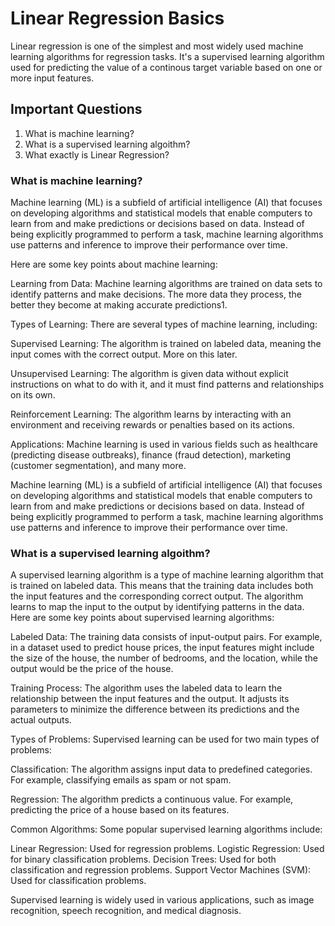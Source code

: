 # Linear Regression Basics

Linear regression is one of the simplest and most widely used machine learning algorithms for regression tasks. It's a supervised learning algorithm used for predicting the value of a continous target variable based on one or more input features.

## Important Questions

1. What is machine learning?
2. What is a supervised learning algoithm?
3. What exactly is Linear Regression?

### What is machine learning?

Machine learning (ML) is a subfield of artificial intelligence (AI) that focuses on developing algorithms and statistical models that enable computers to learn from and make predictions or decisions based on data. Instead of being explicitly programmed to perform a task, machine learning algorithms use patterns and inference to improve their performance over time.

Here are some key points about machine learning:

Learning from Data: Machine learning algorithms are trained on data sets to identify patterns and make decisions. The more data they process, the better they become at making accurate predictions1.

Types of Learning: There are several types of machine learning, including:

Supervised Learning: The algorithm is trained on labeled data, meaning the input comes with the correct output. More on this later.

Unsupervised Learning: The algorithm is given data without explicit instructions on what to do with it, and it must find patterns and relationships on its own.

Reinforcement Learning: The algorithm learns by interacting with an environment and receiving rewards or penalties based on its actions.

Applications: Machine learning is used in various fields such as healthcare (predicting disease outbreaks), finance (fraud detection), marketing (customer segmentation), and many more.

Machine learning (ML) is a subfield of artificial intelligence (AI) that focuses on developing algorithms and statistical models that enable computers to learn from and make predictions or decisions based on data. Instead of being explicitly programmed to perform a task, machine learning algorithms use patterns and inference to improve their performance over time.

### What is a supervised learning algoithm?

A supervised learning algorithm is a type of machine learning algorithm that is trained on labeled data. This means that the training data includes both the input features and the corresponding correct output. The algorithm learns to map the input to the output by identifying patterns in the data. Here are some key points about supervised learning algorithms:

Labeled Data: The training data consists of input-output pairs. For example, in a dataset used to predict house prices, the input features might include the size of the house, the number of bedrooms, and the location, while the output would be the price of the house.

Training Process: The algorithm uses the labeled data to learn the relationship between the input features and the output. It adjusts its parameters to minimize the difference between its predictions and the actual outputs.

Types of Problems: Supervised learning can be used for two main types of problems:

Classification: The algorithm assigns input data to predefined categories. For example, classifying emails as spam or not spam.

Regression: The algorithm predicts a continuous value. For 
example, predicting the price of a house based on its features.

Common Algorithms: Some popular supervised learning algorithms include:

Linear Regression: Used for regression problems.
Logistic Regression: Used for binary classification problems.
Decision Trees: Used for both classification and regression problems.
Support Vector Machines (SVM): Used for classification problems.

Supervised learning is widely used in various applications, such as image recognition, speech recognition, and medical diagnosis.
